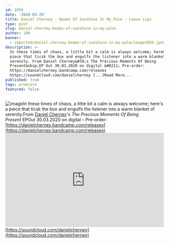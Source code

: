 ```yaml
---
id: 1056
date: '2020-03-29'
title: Daniel Cherney - Beams Of Sunshine In My Palm - Loose Lips
type: post
slug: daniel-cherney-beams-of-sunshine-in-my-palm
author: 100
banner:
  - imported/daniel-cherney-beams-of-sunshine-in-my-palm/image1056.jpeg
description: >-
  In these times of chaos, a little bit a calm is always welcome; here&#39;s a
  piece that ticsk the box and engulfs the listener into a warm blanket of
  serenity. From Daniel Cherney&#39;s The Precious Moments Of Being
  Present&nbsp;EP Out 30.03.2020 on digital &#8211; Pre-order:
  https://danielcherney.bandcamp.com/releases
  https://soundcloud.com/danielcherney [...]Read More...
published: true
tags: premiere
featured: false
---
```

![image](../imported/daniel-cherney-beams-of-sunshine-in-my-palm/image1056.jpeg)In these times of chaos, a little bit a calm is always welcome; here's a piece that ticsk the box and engulfs the listener into a warm blanket of serenity.From [Daniel Cherney](https://soundcloud.com/danielcherney)'s _The Precious Moments Of Being Present_ EPOut 30.03.2020 on digital – Pre-order: [](https://danielcherney.bandcamp.com/releases)[https://danielcherney.bandcamp.com/releases](https://danielcherney.bandcamp.com/releases)<iframe width='100%' height='300' scrolling='no' frameborder='no' allow='autoplay' src='https://w.soundcloud.com/player/?url=https%3A//api.soundcloud.com/tracks/786167059&color=%23ff5500&auto_play=false&hide_related=false&show_comments=true&show_user=true&show_reposts=false&show_teaser=true'></iframe>[](https://soundcloud.com/danielcherney)[https://soundcloud.com/danielcherney](https://soundcloud.com/danielcherney)